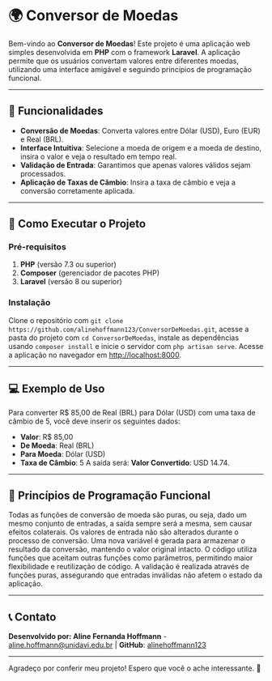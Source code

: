 # 🌍 Conversor de Moedas

Bem-vindo ao **Conversor de Moedas**! Este projeto é uma aplicação web simples desenvolvida em **PHP** com o framework **Laravel**. A aplicação permite que os usuários convertam valores entre diferentes moedas, utilizando uma interface amigável e seguindo princípios de programação funcional.

---

## 🎯 Funcionalidades

- **Conversão de Moedas**: Converta valores entre Dólar (USD), Euro (EUR) e Real (BRL).
- **Interface Intuitiva**: Selecione a moeda de origem e a moeda de destino, insira o valor e veja o resultado em tempo real.
- **Validação de Entrada**: Garantimos que apenas valores válidos sejam processados.
- **Aplicação de Taxas de Câmbio**: Insira a taxa de câmbio e veja a conversão corretamente aplicada.

---

## 🚀 Como Executar o Projeto

### Pré-requisitos

1. **PHP** (versão 7.3 ou superior)
2. **Composer** (gerenciador de pacotes PHP)
3. **Laravel** (versão 8 ou superior)

### Instalação

Clone o repositório com `git clone https://github.com/alinehoffmann123/ConversorDeMoedas.git`, acesse a pasta do projeto com `cd ConversorDeMoedas`, instale as dependências usando `composer install` e inicie o servidor com `php artisan serve`. Acesse a aplicação no navegador em [http://localhost:8000](http://localhost:8000).

---

## 💻 Exemplo de Uso

Para converter R$ 85,00 de Real (BRL) para Dólar (USD) com uma taxa de câmbio de 5, você deve inserir os seguintes dados: 
- **Valor**: R$ 85,00 
- **De Moeda**: Real (BRL) 
- **Para Moeda**: Dólar (USD) 
- **Taxa de Câmbio**: 5 
A saída será: **Valor Convertido**: USD 14.74.

---

## 🧩 Princípios de Programação Funcional

Todas as funções de conversão de moeda são puras, ou seja, dado um mesmo conjunto de entradas, a saída sempre será a mesma, sem causar efeitos colaterais. Os valores de entrada não são alterados durante o processo de conversão. Uma nova variável é gerada para armazenar o resultado da conversão, mantendo o valor original intacto. O código utiliza funções que aceitam outras funções como parâmetros, permitindo maior flexibilidade e reutilização de código. A validação é realizada através de funções puras, assegurando que entradas inválidas não afetem o estado da aplicação.

---

## 📞 Contato

**Desenvolvido por: Aline Fernanda Hoffmann** - [aline.hoffmann@unidavi.edu.br](mailto:aline.hoffmann@unidavi.edu.br) | **GitHub**: [alinehoffmann123](https://github.com/alinehoffmann123)

---

Agradeço por conferir meu projeto! Espero que você o ache interessante. 🚀
